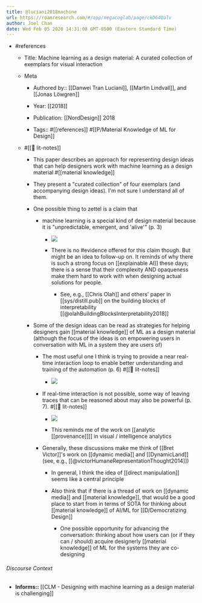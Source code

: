 ```yaml
---
title: @luciani2018machine
url: https://roamresearch.com/#/app/megacoglab/page/ckDG4Qalv
author: Joel Chan
date: Wed Feb 05 2020 14:31:08 GMT-0500 (Eastern Standard Time)
---
```


- #references

    - Title: Machine learning as a design material: A curated collection of exemplars for visual interaction

    - Meta

        - Authored by:: [[Danwei Tran Luciani]], [[Martin Lindvall]], and [[Jonas Löwgren]]

        - Year: [[2018]]

        - Publication: [[NordDesign]] 2018

        - Tags:: #[[references]] #[[P/Material Knowledge of ML for Design]]

    - #[[📝 lit-notes]]

        - This paper describes an approach for representing design ideas that can help designers work with machine learning as a design material #[[material knowledge]]

        - They present a "curated collection" of four exemplars (and accompanying design ideas). I'm not sure I understand all of them.

        - One possible thing to zettel is a claim that

            - machine learning is a special kind of design material because it is "unpredictable, emergent, and 'alive'" (p. 3)

                - ![](https://firebasestorage.googleapis.com/v0/b/firescript-577a2.appspot.com/o/imgs%2Fapp%2Fmegacoglab%2FJ-0vGmhEN4?alt=media&token=3321e436-731a-42f8-b149-1ca5aceb6fff)

                - There is no #evidence offered for this claim though. But might be an idea to follow-up on. It reminds of why there is such a strong focus on [[explainable AI]] these days; there is a sense that their complexity AND opaqueness make them hard to work with when designing actual solutions for people.

                    - See, e.g., [[Chris Olah]] and others' paper in [[sys/distill.pub]] on the building blocks of interpretability [[@olahBuildingBlocksInterpretability2018]]

        - Some of the design ideas can be read as strategies for helping designers gain [[material knowledge]] of ML as a design material (although the focus of the ideas is on empowering users in conversation with ML in a system they are users of)

            - The most useful one I think is trying to provide a near real-time interaction loop to enable better understanding and training of the automation (p. 6) #[[📝 lit-notes]]

                - ![](https://firebasestorage.googleapis.com/v0/b/firescript-577a2.appspot.com/o/imgs%2Fapp%2Fmegacoglab%2FBeRMSeaK3F?alt=media&token=d9973df2-e1b5-46d9-8551-b22b2e4c2c39)

            - If real-time interaction is not possible, some way of leaving traces that can be reasoned about may also be powerful (p. 7). #[[📝 lit-notes]]

                - ![](https://firebasestorage.googleapis.com/v0/b/firescript-577a2.appspot.com/o/imgs%2Fapp%2Fmegacoglab%2FxTfMo036jR?alt=media&token=63ed9683-b9b4-4b5a-bd8f-b2f54acbcf8c)

                - This reminds me of the work on [[analytic [[provenance]]]] in visual / intelligence analytics

            - Generally, these discussions make me think of [[Bret Victor]]'s work on [[dynamic media]] and [[DynamicLand]] (see, e.g., [[@victorHumaneRepresentationThought2014]])

                - In general, I think the idea of [[direct manipulation]] seems like a central principle

                - Also think that if there is a thread of work on [[dynamic media]] and [[material knowledge]], that would be a good place to start from in terms of SOTA for thinking about [[material knowledge]] of AI/ML for [[D/Democratizing Design]]

                    - One possible opportunity for advancing the conversation: thinking about how users can (or if they can / should) acquire designerly [[material knowledge]] of ML for the systems they are co-designing

###### Discourse Context

- **Informs::** [[CLM - Designing with machine learning as a design material is challenging]]
